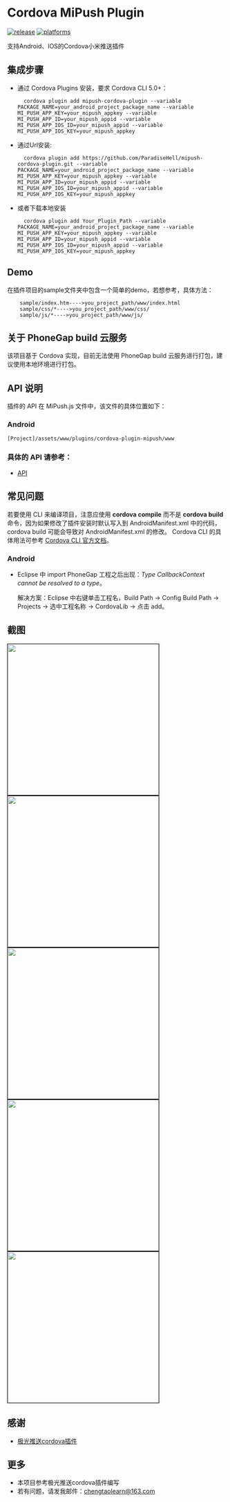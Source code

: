 # Cordova MiPush Plugin

[![release](https://img.shields.io/badge/release-0.1.0-blue.svg)](https://github.com/ParadiseHell/mipush-cordova-plugin)
[![platforms](https://img.shields.io/badge/platforms-Android-lightgrey.svg)](https://github.com/ParadiseHell/mipush-cordova-plugin)

支持Android、IOS的Cordova小米推送插件

## 集成步骤

- 通过 Cordova Plugins 安装，要求 Cordova CLI 5.0+：
		
		cordova plugin add mipush-cordova-plugin --variable PACKAGE_NAME=your_android_project_package_name --variable MI_PUSH_APP_KEY=your_mipush_appkey --variable MI_PUSH_APP_ID=your_mipush_appid --variable MI_PUSH_APP_IOS_ID=your_mipush_appid --variable MI_PUSH_APP_IOS_KEY=your_mipush_appkey

- 通过Url安装:
	
		cordova plugin add https://github.com/ParadiseHell/mipush-cordova-plugin.git --variable PACKAGE_NAME=your_android_project_package_name --variable MI_PUSH_APP_KEY=your_mipush_appkey --variable MI_PUSH_APP_ID=your_mipush_appid --variable MI_PUSH_APP_IOS_ID=your_mipush_appid --variable MI_PUSH_APP_IOS_KEY=your_mipush_appkey

- 或者下载本地安装

		cordova plugin add Your_Plugin_Path --variable PACKAGE_NAME=your_android_project_package_name --variable MI_PUSH_APP_KEY=your_mipush_appkey --variable MI_PUSH_APP_ID=your_mipush_appid --variable MI_PUSH_APP_IOS_ID=your_mipush_appid --variable MI_PUSH_APP_IOS_KEY=your_mipush_appkey

## Demo

在插件项目的sample文件夹中包含一个简单的demo，若想参考，具体方法：
		
		sample/index.htm---->you_project_path/www/index.html
		sample/css/*---->you_project_path/www/css/
		sample/js/*---->you_project_path/www/js/

## 关于 PhoneGap build 云服务

该项目基于 Cordova 实现，目前无法使用 PhoneGap build 云服务进行打包，建议使用本地环境进行打包。

## API 说明

插件的 API 在 MiPush.js 文件中，该文件的具体位置如下：

### Android
	[Project]/assets/www/plugins/cordova-plugin-mipush/www

### 具体的 API 请参考：

- [API](/doc/api.md)

## 常见问题

若要使用 CLI 来编译项目，注意应使用 **cordova compile** 而不是 **cordova build** 命令，因为如果修改了插件安装时默认写入到 AndroidManifest.xml
中的代码，cordova build 可能会导致对 AndroidManifest.xml 的修改。
Cordova CLI 的具体用法可参考 [Cordova CLI 官方文档](https://cordova.apache.org/docs/en/latest/reference/cordova-cli/index.html)。

### Android

- Eclipse 中 import PhoneGap 工程之后出现：*Type CallbackContext cannot be resolved to a type*。

  解决方案：Eclipse 中右键单击工程名，Build Path -> Config Build Path -> Projects -> 选中工程名称 -> CordovaLib -> 点击 add。

## 截图

<img src="./images/1.jpg" width="350" style="margin-right: 10px;border: 1px solid #000000" />
<img src="./images/2.jpg" width="350" style="margin-right: 10px;border: 1px solid #000000" />
<img src="./images/3.jpg" width="350" style="margin-right: 10px;border: 1px solid #000000" />
<img src="./images/4.jpg" width="350" style="margin-right: 10px;border: 1px solid #000000" />
<img src="./images/5.jpg" width="350" style="margin-right: 10px;border: 1px solid #000000" />

## 感谢

- [极光推送cordova插件](https://github.com/jpush/jpush-phonegap-plugin)


## 更多

- 本项目参考极光推送cordova插件编写
- 若有问题，请发我邮件：chengtaolearn@163.com
